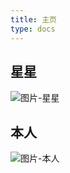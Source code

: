 ```yaml
---
title: 主页
type: docs
---
```


## 星星

![图片-星星](https://swjblog.oss-cn-beijing.aliyuncs.com/image/asteria3_1920x1080.jpg)

## 本人

![图片-本人](https://swjblog.oss-cn-beijing.aliyuncs.com/image/me.jpg)

